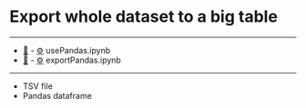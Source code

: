 # Export whole dataset to a big table

---

*   [📓](usePandas.html) - [⚙️](usePandas.ipynb) usePandas.ipynb
*   [📓](exportPandas.html) - [⚙️](exportPandas.ipynb) exportPandas.ipynb

---
    
*   TSV file
*   Pandas dataframe
